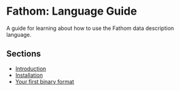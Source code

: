 # Fathom: Language Guide

A guide for learning about how to use the Fathom data description language.

## Sections

- [Introduction](./guide/introduction.md)
- [Installation](./guide/installation.md)
- [Your first binary format](./guide/first-format.md)
